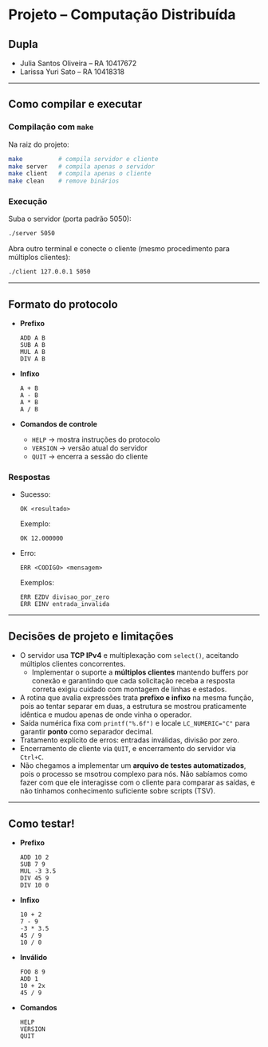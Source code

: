 # Projeto – Computação Distribuída

## Dupla
- Julia Santos Oliveira – RA 10417672 
- Larissa Yuri Sato – RA 10418318 

---

## Como compilar e executar

### Compilação com `make`
Na raiz do projeto:
```bash
make          # compila servidor e cliente
make server   # compila apenas o servidor
make client   # compila apenas o cliente
make clean    # remove binários
```

### Execução
Suba o servidor (porta padrão 5050):
```bash
./server 5050
```

Abra outro terminal e conecte o cliente (mesmo procedimento para múltiplos clientes):
```bash
./client 127.0.0.1 5050
```

---

## Formato do protocolo

- **Prefixo**  
  ```
  ADD A B
  SUB A B
  MUL A B
  DIV A B
  ```
- **Infixo**  
  ```
  A + B
  A - B
  A * B
  A / B
  ```

- **Comandos de controle**
  - `HELP` → mostra instruções do protocolo  
  - `VERSION` → versão atual do servidor  
  - `QUIT` → encerra a sessão do cliente  

### Respostas
- Sucesso:
  ```
  OK <resultado>
  ```
  Exemplo:
  ```
  OK 12.000000
  ```
- Erro:
  ```
  ERR <CODIGO> <mensagem>
  ```
  Exemplos:
  ```
  ERR EZDV divisao_por_zero
  ERR EINV entrada_invalida
  ```

---

## Decisões de projeto e limitações
- O servidor usa **TCP IPv4** e multiplexação com `select()`, aceitando múltiplos clientes concorrentes. 
  - Implementar o suporte a **múltiplos clientes** mantendo buffers por conexão e garantindo que cada solicitação receba a resposta correta exigiu cuidado com montagem de linhas e estados.
- A rotina que avalia expressões trata **prefixo e infixo** na mesma função, pois ao tentar separar em duas, a estrutura se mostrou praticamente idêntica e mudou apenas de onde vinha o operador.  
- Saída numérica fixa com `printf("%.6f")` e locale `LC_NUMERIC="C"` para garantir **ponto** como separador decimal.  
- Tratamento explícito de erros: entradas inválidas, divisão por zero.  
- Encerramento de cliente via `QUIT`, e encerramento do servidor via `Ctrl+C`.  
- Não chegamos a implementar um **arquivo de testes automatizados**, pois o processo se msotrou complexo para nós. Não sabíamos como fazer com que ele interagisse com o cliente para comparar as saídas, e não tínhamos conhecimento suficiente sobre scripts (TSV).

---

## Como testar!
- **Prefixo**  
  ```
  ADD 10 2
  SUB 7 9 
  MUL -3 3.5
  DIV 45 9 
  DIV 10 0
  ```
- **Infixo**  
  ```
  10 + 2
  7 - 9
  -3 * 3.5
  45 / 9
  10 / 0
  ```
- **Inválido**  
  ```
  FOO 8 9
  ADD 1 
  10 + 2x
  45 / 9
  ```
- **Comandos**  
  ```
  HELP
  VERSION
  QUIT
  ```